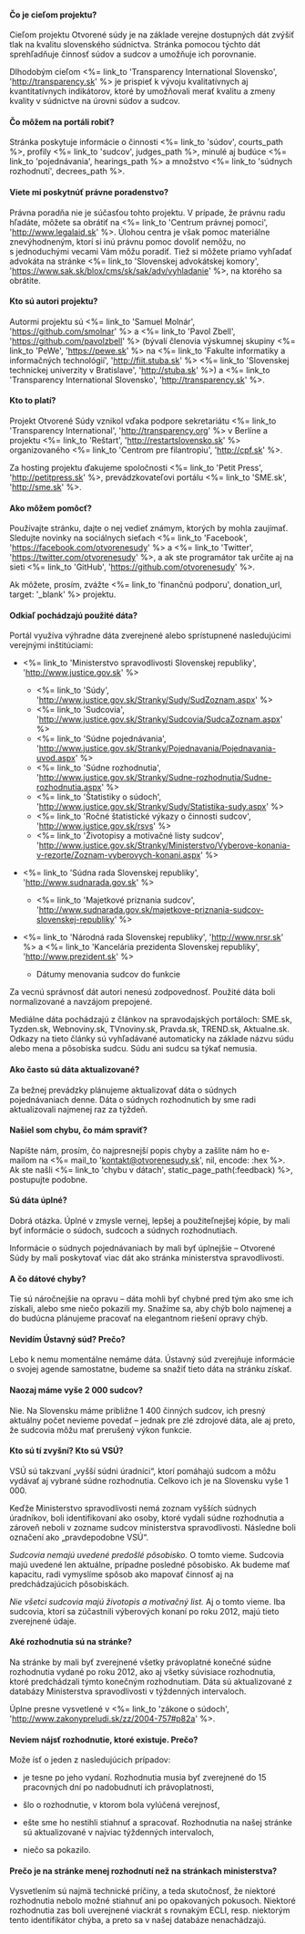#### Čo je cieľom projektu? 

Cieľom projektu Otvorené súdy je na základe verejne dostupných dát zvýšiť tlak
na kvalitu slovenského súdnictva. Stránka pomocou týchto dát sprehľadňuje
činnosť súdov a sudcov a umožňuje ich porovnanie.

Dlhodobým cieľom <%= link_to 'Transparency International Slovensko', 'http://transparency.sk' %>
je prispieť k vývoju kvalitatívnych aj kvantitatívnych indikátorov, ktoré by
umožňovali merať kvalitu a zmeny kvality v súdnictve na úrovni súdov a sudcov.

#### Čo môžem na portáli robiť?

Stránka poskytuje informácie o činnosti
<%= link_to 'súdov', courts_path %>,
profily <%= link_to 'sudcov', judges_path %>,
minulé aj budúce <%= link_to 'pojednávania', hearings_path %> a
množstvo <%= link_to 'súdnych rozhodnutí', decrees_path %>.

#### Viete mi poskytnúť právne poradenstvo?

Právna poradňa nie je súčasťou tohto projektu. V prípade, že právnu radu
hľadáte, môžete sa obrátiť na
<%= link_to 'Centrum právnej pomoci', 'http://www.legalaid.sk' %>.
Úlohou centra je však pomoc materiálne znevýhodneným, ktorí si inú právnu pomoc
dovoliť nemôžu, no s jednoduchými vecami Vám môžu poradiť. Tiež si môžete
priamo vyhľadať advokáta na stránke
<%= link_to 'Slovenskej advokátskej komory', 'https://www.sak.sk/blox/cms/sk/sak/adv/vyhladanie' %>,
na ktorého sa obrátite.

#### Kto sú autori projektu? 

Autormi projektu sú
<%= link_to 'Samuel Molnár', 'https://github.com/smolnar' %> a
<%= link_to 'Pavol Zbell', 'https://github.com/pavolzbell' %>
(bývalí členovia výskumnej skupiny <%= link_to 'PeWe', 'https://pewe.sk' %> na
<%= link_to 'Fakulte informatiky a informačných technológií', 'http://fiit.stuba.sk' %>
<%= link_to 'Slovenskej technickej univerzity v Bratislave', 'http://stuba.sk' %>) a
<%= link_to 'Transparency International Slovensko', 'http://transparency.sk' %>.

#### Kto to platí?

Projekt Otvorené Súdy vznikol vďaka podpore sekretariátu
<%= link_to 'Transparency International', 'http://transparency.org' %>
v Berlíne a projektu <%= link_to 'Reštart', 'http://restartslovensko.sk' %>
organizovaného <%= link_to 'Centrom pre filantropiu', 'http://cpf.sk' %>.

Za hosting projektu ďakujeme spoločnosti
<%= link_to 'Petit Press', 'http://petitpress.sk' %>,
prevádzkovateľovi portálu <%= link_to 'SME.sk', 'http://sme.sk' %>.

#### Ako môžem pomôcť?

Používajte stránku, dajte o nej vedieť známym, ktorých by mohla zaujímať.
Sledujte novinky na sociálnych sieťach
<%= link_to 'Facebook', 'https://facebook.com/otvorenesudy' %> a
<%= link_to 'Twitter', 'https://twitter.com/otvorenesudy' %>,
a ak ste programátor tak určite aj na sieti
<%= link_to 'GitHub', 'https://github.com/otvorenesudy' %>.

Ak môžete, prosím, zvážte
<%= link_to 'finančnú podporu', donation_url, target: '_blank' %>
projektu.

#### Odkiaľ pochádzajú použité dáta?

Portál využíva výhradne dáta zverejnené alebo sprístupnené
nasledujúcimi verejnými inštitúciami:  

- <%= link_to 'Ministerstvo spravodlivosti Slovenskej republiky', 'http://www.justice.gov.sk' %>
  - <%= link_to 'Súdy', 'http://www.justice.gov.sk/Stranky/Sudy/SudZoznam.aspx' %>
  - <%= link_to 'Sudcovia', 'http://www.justice.gov.sk/Stranky/Sudcovia/SudcaZoznam.aspx' %>
  - <%= link_to 'Súdne pojednávania', 'http://www.justice.gov.sk/Stranky/Pojednavania/Pojednavania-uvod.aspx' %>
  - <%= link_to 'Súdne rozhodnutia', 'http://www.justice.gov.sk/Stranky/Sudne-rozhodnutia/Sudne-rozhodnutia.aspx' %>
  - <%= link_to 'Štatistiky o súdoch', 'http://www.justice.gov.sk/Stranky/Sudy/Statistika-sudy.aspx' %>
  - <%= link_to 'Ročné štatistické výkazy o činnosti sudcov', 'http://www.justice.gov.sk/rsvs' %>
  - <%= link_to 'Životopisy a motivačné listy sudcov', 'http://www.justice.gov.sk/Stranky/Ministerstvo/Vyberove-konania-v-rezorte/Zoznam-vyberovych-konani.aspx' %>

- <%= link_to 'Súdna rada Slovenskej republiky', 'http://www.sudnarada.gov.sk' %>
  - <%= link_to 'Majetkové priznania sudcov', 'http://www.sudnarada.gov.sk/majetkove-priznania-sudcov-slovenskej-republiky' %>

- <%= link_to 'Národná rada Slovenskej republiky', 'http://www.nrsr.sk' %> a <%= link_to 'Kancelária prezidenta Slovenskej republiky', 'http://www.prezident.sk' %>
  - Dátumy menovania sudcov do funkcie

Za vecnú správnosť dát autori nenesú zodpovednosť. Použité dáta boli
normalizované a navzájom prepojené.

Mediálne dáta pochádzajú z článkov na spravodajských portáloch:
SME.sk, Tyzden.sk, Webnoviny.sk, TVnoviny.sk, Pravda.sk, TREND.sk, Aktualne.sk.
Odkazy na tieto články sú vyhľadávané automaticky na základe názvu súdu alebo
mena a pôsobiska sudcu. Súdu ani sudcu sa týkať nemusia.

#### Ako často sú dáta aktualizované? 

Za bežnej prevádzky plánujeme aktualizovať dáta o súdnych pojednávaniach denne.
Dáta o súdnych rozhodnutich by sme radi aktualizovali najmenej raz za týždeň.

#### Našiel som chybu, čo mám spraviť?

Napíšte nám, prosím, čo najpresnejší popis chyby a zašlite nám ho e-mailom
na <%= mail_to 'kontakt@otvorenesudy.sk', nil, encode: :hex %>. Ak ste našli
<%= link_to 'chybu v dátach', static_page_path(:feedback) %>, postupujte podobne.

#### Sú dáta úplné?

Dobrá otázka. Úplné v zmysle vernej, lepšej a použiteľnejšej kópie, by mali
byť informácie o súdoch, sudcoch a súdnych rozhodnutiach.

Informácie o súdnych pojednávaniach by mali byť úplnejšie &ndash; Otvorené
Súdy by mali poskytovať viac dát ako stránka ministerstva spravodlivosti.

#### A čo dátové chyby?

Tie sú náročnejšie na opravu &ndash; dáta mohli byť chybné pred tým ako sme
ich získali, alebo sme niečo pokazili my. Snažíme sa, aby chýb bolo najmenej
a do budúcna plánujeme pracovať na elegantnom riešení opravy chýb.

#### Nevidím Ústavný súd? Prečo?

Lebo k nemu momentálne nemáme dáta. Ústavný súd zverejňuje informácie o svojej agende samostatne, budeme sa snažiť tieto dáta na stránku získať.

#### Naozaj máme vyše 2 000 sudcov?

Nie. Na Slovensku máme približne 1 400 činných sudcov, ich presný aktuálny
počet nevieme povedať &ndash; jednak pre zlé zdrojové dáta, ale aj preto,
že sudcovia môžu mať prerušený výkon funkcie.  

#### Kto sú tí zvyšní? Kto sú VSÚ?

VSÚ sú takzvaní „vyšší súdni úradníci“, ktorí pomáhajú sudcom a môžu vydávať
aj vybrané súdne rozhodnutia. Celkovo ich je na Slovensku vyše 1 000.

Keďže Ministerstvo spravodlivosti nemá zoznam vyšších súdnych úradníkov,
boli identifikovaní ako osoby, ktoré vydali súdne rozhodnutia a zároveň neboli
v zozname sudcov ministerstva spravodlivosti. Následne boli označení ako
„pravdepodobne VSÚ“.

_Sudcovia nemajú uvedené predošlé pôsobisko._
O tomto vieme. Sudcovia majú uvedené len aktuálne, prípadne posledné pôsobisko.
Ak budeme mať kapacitu, radi vymyslíme spôsob ako mapovať činnosť aj na
predchádzajúcich pôsobiskách.

_Nie všetci sudcovia majú životopis a motivačný list._
Aj o tomto vieme. Iba sudcovia, ktorí sa zúčastnili výberových konaní po roku
2012, majú tieto zverejnené údaje.

#### Aké rozhodnutia sú na stránke?

Na stránke by mali byť zverejnené všetky právoplatné konečné súdne rozhodnutia
vydané po roku 2012, ako aj všetky súvisiace rozhodnutia, ktoré predchádzali
týmto konečným rozhodnutiam. Dáta sú aktualizované z databázy Ministerstva
spravodlivosti v týždenných intervaloch.

Úplne presne vysvetlené v
<%= link_to 'zákone o súdoch', 'http://www.zakonypreludi.sk/zz/2004-757#p82a' %>.

#### Neviem nájsť rozhodnutie, ktoré existuje. Prečo?

Može ísť o jeden z nasledujúcich prípadov:

- je tesne po jeho vydaní. Rozhodnutia musia byť zverejnené do 15 pracovných
  dní po nadobudnutí ich právoplatnosti,  

- šlo o rozhodnutie, v ktorom bola vylúčená verejnosť,

- ešte sme ho nestihli stiahnuť a spracovať. Rozhodnutia na našej stránke sú
  aktualizované v najviac týždenných intervaloch,

- niečo sa pokazilo.

#### Prečo je na stránke menej rozhodnutí než na stránkach ministerstva?

Vysvetlením sú najmä technické príčiny, a teda skutočnosť, že niektoré
rozhodnutia nebolo možné stiahnuť ani po opakovaných pokusoch. Niektoré
rozhodnutia zas boli uverejnené viackrát s rovnakým ECLI, resp. niektorým
tento identifikátor chýba, a preto sa v našej databáze nenachádzajú.
